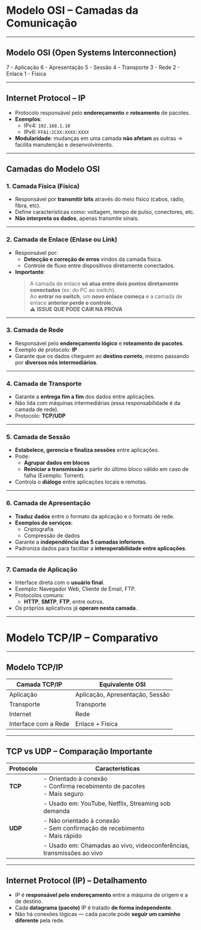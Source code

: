 # Modelo OSI – Camadas da Comunicação

---

## Modelo OSI (Open Systems Interconnection)

7 - Aplicação
6 - Apresentação
5 - Sessão
4 - Transporte
3 - Rede
2 - Enlace
1 - Física

---

## Internet Protocol – IP

- Protocolo responsável pelo **endereçamento** e **roteamento** de pacotes.
- **Exemplos**:
  - IPv4: `192.168.1.10`
  - IPv6: `FFA1:2CXX:XXXX:XXXX`
- **Modularidade**: mudanças em uma camada **não afetam** as outras → facilita manutenção e desenvolvimento.

---

## Camadas do Modelo OSI

### 1. Camada Física (Física)

- Responsável por **transmitir bits** através do meio físico (cabos, rádio, fibra, etc).
- Define características como: voltagem, tempo de pulso, conectores, etc.
- **Não interpreta os dados**, apenas transmite sinais.

---

### 2. Camada de Enlace (Enlase ou Link)

- Responsável por:
  - **Detecção e correção de erros** vindos da camada física.
  - Controle de fluxo entre dispositivos diretamente conectados.
- **Importante**:  
  > A camada de enlace **só atua entre dois pontos diretamente conectados** (ex: do PC ao switch).  
  > Ao **entrar no switch**, um **novo enlace começa** e a camada de enlace **anterior perde o controle**.  
  > ⚠️ **ISSUE QUE PODE CAIR NA PROVA**

---

### 3. Camada de Rede

- Responsável pelo **endereçamento lógico** e **roteamento de pacotes**.
- Exemplo de protocolo: **IP**
- Garante que os dados cheguem ao **destino correto**, mesmo passando por **diversos nós intermediários**.

---

### 4. Camada de Transporte

- Garante a **entrega fim a fim** dos dados entre aplicações.
- Não lida com máquinas intermediárias (essa responsabilidade é da camada de rede).
- Protocolo: **TCP/UDP**

---

### 5. Camada de Sessão

- **Estabelece, gerencia e finaliza sessões** entre aplicações.
- Pode:
  - **Agrupar dados em blocos**
  - **Reiniciar a transmissão** a partir do último bloco válido em caso de falha (Exemplo: Torrent).
- Controla o **diálogo** entre aplicações locais e remotas.

---

### 6. Camada de Apresentação

- **Traduz dados** entre o formato da aplicação e o formato de rede.
- **Exemplos de serviços**:
  - Criptografia
  - Compressão de dados
- Garante a **independência das 5 camadas inferiores**.
- Padroniza dados para facilitar a **interoperabilidade entre aplicações**.

---

### 7. Camada de Aplicação

- Interface direta com o **usuário final**.
- Exemplo: Navegador Web, Cliente de Email, FTP.
- Protocolos comuns:
  - **HTTP**, **SMTP**, **FTP**, entre outros.
- Os próprios aplicativos já **operam nesta camada**.

---

# Modelo TCP/IP – Comparativo

---

## Modelo TCP/IP

| Camada TCP/IP          | Equivalente OSI               |
|------------------------|-------------------------------|
| Aplicação              | Aplicação, Apresentação, Sessão |
| Transporte             | Transporte                    |
| Internet               | Rede                          |
| Interface com a Rede   | Enlace + Física               |

---

## TCP vs UDP – Comparação Importante

| Protocolo | Características                                                                 |
|-----------|----------------------------------------------------------------------------------|
| **TCP**   | - Orientado à conexão<br>- Confirma recebimento de pacotes<br>- Mais seguro     |
|           | - Usado em: YouTube, Netflix, Streaming sob demanda                             |
| **UDP**   | - Não orientado à conexão<br>- Sem confirmação de recebimento<br>- Mais rápido  |
|           | - Usado em: Chamadas ao vivo, videoconferências, transmissões ao vivo           |

---

## Internet Protocol (IP) – Detalhamento

- IP é **responsável pelo endereçamento** entre a máquina de origem e a de destino.
- Cada **datagrama (pacote)** IP é tratado **de forma independente**.
- Não há conexões lógicas — cada pacote pode **seguir um caminho diferente** pela rede.
